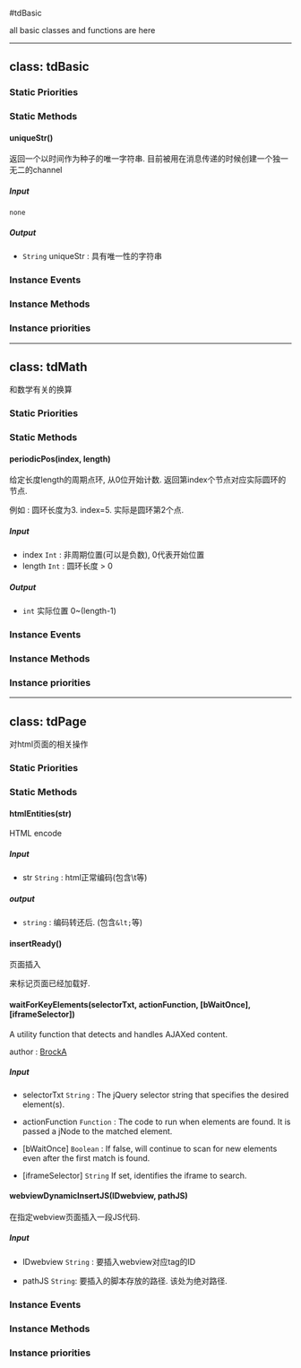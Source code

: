 #tdBasic

all basic classes and functions are here

---

## class: tdBasic

### Static Priorities

### Static Methods

#### uniqueStr()
返回一个以时间作为种子的唯一字符串.
目前被用在消息传递的时候创建一个独一无二的channel

##### Input
`none`

##### Output
- `String` uniqueStr : 具有唯一性的字符串

### Instance Events

### Instance Methods

### Instance priorities

---

## class: tdMath

和数学有关的换算

### Static Priorities

### Static Methods

#### periodicPos(index, length)

给定长度length的周期点环, 从0位开始计数. 返回第index个节点对应实际圆环的节点.

例如 : 圆环长度为3. index=5. 实际是圆环第2个点.

##### Input

- index `Int` : 非周期位置(可以是负数), 0代表开始位置
- length `Int` : 圆环长度 > 0 

##### Output

- `int` 实际位置 0~(length-1)

### Instance Events

### Instance Methods

### Instance priorities

---

## class: tdPage

对html页面的相关操作

### Static Priorities

### Static Methods

#### htmlEntities(str)

HTML encode

##### Input

- str `String` : html正常编码(包含\t等)

##### output

- `string` : 编码转还后. (包含`&lt;`等)

#### insertReady()

页面插入<p id=electronReady>来标记页面已经加载好.

#### waitForKeyElements(selectorTxt, actionFunction, [bWaitOnce], [iframeSelector])

A utility function that detects and handles AJAXed content. 

author : [BrockA](https://gist.github.com/BrockA/2625891#file-waitforkeyelements-js)

##### Input

- selectorTxt `String` : The jQuery selector string that specifies the desired element(s).

- actionFunction  `Function` : The code to run when elements are found. It is passed a jNode to the matched element.

- [bWaitOnce] `Boolean` : If false, will continue to scan for new elements even after the first match is found.

- [iframeSelector] `String`  If set, identifies the iframe to search.

#### webviewDynamicInsertJS(IDwebview, pathJS)

在指定webview页面插入一段JS代码.

##### Input

- IDwebview `String` : 要插入webview对应tag的ID

- pathJS `String`: 要插入的脚本存放的路径. 该处为绝对路径.

### Instance Events

### Instance Methods

### Instance priorities